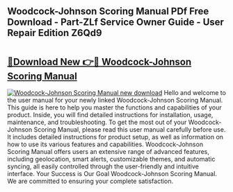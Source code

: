 ## Woodcock-Johnson Scoring Manual PDf Free Download - Part-ZLf Service Owner Guide - User Repair Edition Z6Qd9

# <h2><a href="http://bc28227.oget.top/?id=Woodcock-Johnson+Scoring+Manual">🔗Download New 👉🔴 Woodcock-Johnson Scoring Manual</a></h2>

[![Woodcock-Johnson Scoring Manual new download](https://i.imgur.com/5g1atiW.png)](http://bc28227.oget.top/?id=Woodcock-Johnson+Scoring+Manual)
Hello and welcome to the user manual for your newly linked Woodcock-Johnson Scoring Manual. This guide is here to help you master the functions and capabilities of your product. Inside, you will find detailed instructions for installation, usage, maintenance, and troubleshooting. To get the most out of your Woodcock-Johnson Scoring Manual, please read this user manual carefully before use. It includes detailed instructions for product setup, as well as information on how to use its various features and capabilities. Woodcock-Johnson Scoring Manual offers users an extensive range of advanced features, including geolocation, smart alerts, customizable themes, and automatic syncing, all easily controlled through the user-friendly and intuitive interface. Your Success is Our Goal Woodcock-Johnson Scoring Manual. We are committed to ensuring your complete satisfaction.
